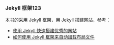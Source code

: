 ### Jekyll 框架123

本书的采用 Jekyll 框架，用 Jekyll 搭建网站，参考：

- [使用 Jekyll 快速搭建优秀的网站
](http://haoduoshipin.com/v/113.html)
- [如何使用 Jekyll 框架来自动加载布局文件
](http://haoduoshipin.com/v/152.html)
